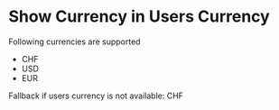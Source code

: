 # Show Currency in Users Currency

Following currencies are supported
* CHF
* USD
* EUR

Fallback if users currency is not available: CHF

